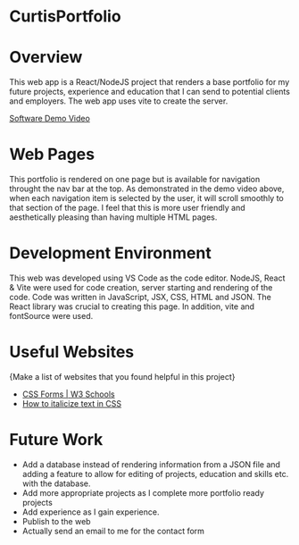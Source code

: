 # CurtisPortfolio

# Overview

This web app is a React/NodeJS project that renders a base portfolio for my future projects, experience and education that I can send to potential clients and employers. The web app uses vite to create the server. 


[Software Demo Video](https://youtu.be/o0NKaZyzfkA)

# Web Pages

This portfolio is rendered on one page but is available for navigation throught the nav bar at the top. As demonstrated in the demo video above, when each navigation item is selected by the user, it will scroll smoothly to that section of the page. I feel that this is more user friendly and aesthetically pleasing than having multiple HTML pages. 

# Development Environment

This web was developed using VS Code as the code editor. NodeJS, React & Vite were used for code creation, server starting and rendering of the code. Code was written in JavaScript, JSX, CSS, HTML and JSON. The React library was crucial to creating this page. In addition, vite and fontSource were used. 

# Useful Websites

{Make a list of websites that you found helpful in this project}
* [CSS Forms | W3 Schools](https://www.w3schools.com/css/css_form.asp)
* [How to italicize text in CSS](https://www.geeksforgeeks.org/how-to-italicize-text-in-css/)

# Future Work

* Add a database instead of rendering information from a JSON file and adding a feature to allow for editing of projects, education and skills etc. with the database. 
* Add more appropriate projects as I complete more portfolio ready projects
* Add experience as I gain experience. 
* Publish to the web
* Actually send an email to me for the contact form


